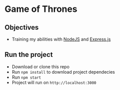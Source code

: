 # Game of Thrones

## Objectives
- Training my abilities with [NodeJS](https://nodejs.org/en/) and [Express.js](https://expressjs.com/pt-br/)  

## Run the project
- Download or clone this repo
- Run ```npm install``` to download project dependecies
- Run ```npm start```
- Project will run on ```http://localhost:3000```


